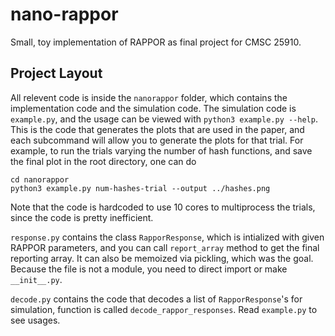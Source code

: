 # nano-rappor
Small, toy implementation of RAPPOR as final project for CMSC 25910.

## Project Layout
All relevent code is inside the `nanorappor` folder, which contains the
implementation code and the simulation code. The simulation code is
`example.py`, and the usage can be viewed with `python3 example.py --help`.
This is the code that generates the plots that are used in the paper, and each
subcommand will allow you to generate the plots for that trial. For example, to
run the trials varying the number of hash functions, and save the final plot in
the root directory, one can do
```
cd nanorappor
python3 example.py num-hashes-trial --output ../hashes.png
```

Note that the code is hardcoded to use 10 cores to multiprocess the trials,
since the code is pretty inefficient. 

`response.py` contains the class `RapporResponse`, which is intialized with
given RAPPOR parameters, and you can call `report_array` method to get the
final reporting array. It can also be memoized via pickling, which was the
goal. Because the file is not a module, you need to direct import or make
`__init__.py`. 

`decode.py` contains the code that decodes a list of `RapporResponse`'s for
simulation, function is called `decode_rappor_responses`. Read `example.py` to
see usages. 
